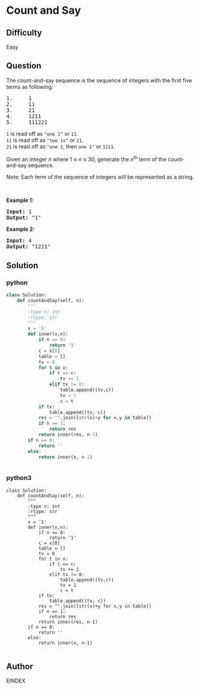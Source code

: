# Count and Say

## Difficulty
Easy

## Question
<p>The count-and-say sequence is the sequence of integers with the first five terms as following:</p>

<pre>
1.     1
2.     11
3.     21
4.     1211
5.     111221
</pre>

<p><code>1</code> is read off as <code>&quot;one 1&quot;</code> or <code>11</code>.<br />
<code>11</code> is read off as <code>&quot;two 1s&quot;</code> or <code>21</code>.<br />
<code>21</code> is read off as <code>&quot;one 2</code>, then <code>one 1&quot;</code> or <code>1211</code>.</p>

<p>Given an integer <i>n</i>&nbsp;where 1 &le; <em>n</em> &le; 30, generate the <i>n</i><sup>th</sup> term of the count-and-say sequence.</p>

<p>Note: Each term of the sequence of integers will be represented as a string.</p>

<p>&nbsp;</p>

<p><b>Example 1:</b></p>

<pre>
<b>Input:</b> 1
<b>Output:</b> &quot;1&quot;
</pre>

<p><b>Example 2:</b></p>

<pre>
<b>Input:</b> 4
<b>Output:</b> &quot;1211&quot;</pre>


## Solution
### python
```python
class Solution:
    def countAndSay(self, n):
        """
        :type n: int
        :rtype: str
        """
        x = '1'
        def inner(x,n):
            if n == 0:
                return '1'
            c = x[0]
            table = []
            tv = 0
            for t in x:
                if t == c:  
                    tv += 1
                elif tv != 0:
                    table.append((tv,c))
                    tv = 1
                    c = t
            if tv:
                table.append((tv, c))
            res = "".join([str(x)+y for x,y in table])
            if n == 1:
                return res
            return inner(res, n-1)
        if n == 0:
            return ''
        else:
            return inner(x, n-1)
        

```
### python3
```python3
class Solution:
    def countAndSay(self, n):
        """
        :type n: int
        :rtype: str
        """
        x = '1'
        def inner(x,n):
            if n == 0:
                return '1'
            c = x[0]
            table = []
            tv = 0
            for t in x:
                if t == c:  
                    tv += 1
                elif tv != 0:
                    table.append((tv,c))
                    tv = 1
                    c = t
            if tv:
                table.append((tv, c))
            res = "".join([str(x)+y for x,y in table])
            if n == 1:
                return res
            return inner(res, n-1)
        if n == 0:
            return ''
        else:
            return inner(x, n-1)
        
```

## Author
EINDEX